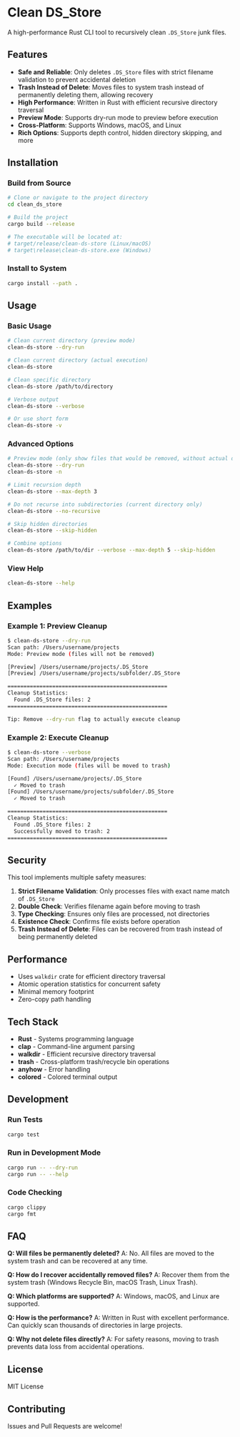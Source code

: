 # Clean DS_Store

A high-performance Rust CLI tool to recursively clean `.DS_Store` junk files.

## Features

- **Safe and Reliable**: Only deletes `.DS_Store` files with strict filename validation to prevent accidental deletion
- **Trash Instead of Delete**: Moves files to system trash instead of permanently deleting them, allowing recovery
- **High Performance**: Written in Rust with efficient recursive directory traversal
- **Preview Mode**: Supports dry-run mode to preview before execution
- **Cross-Platform**: Supports Windows, macOS, and Linux
- **Rich Options**: Supports depth control, hidden directory skipping, and more

## Installation

### Build from Source

```bash
# Clone or navigate to the project directory
cd clean_ds_store

# Build the project
cargo build --release

# The executable will be located at:
# target/release/clean-ds-store (Linux/macOS)
# target\release\clean-ds-store.exe (Windows)
```

### Install to System

```bash
cargo install --path .
```

## Usage

### Basic Usage

```bash
# Clean current directory (preview mode)
clean-ds-store --dry-run

# Clean current directory (actual execution)
clean-ds-store

# Clean specific directory
clean-ds-store /path/to/directory

# Verbose output
clean-ds-store --verbose

# Or use short form
clean-ds-store -v
```

### Advanced Options

```bash
# Preview mode (only show files that would be removed, without actual deletion)
clean-ds-store --dry-run
clean-ds-store -n

# Limit recursion depth
clean-ds-store --max-depth 3

# Do not recurse into subdirectories (current directory only)
clean-ds-store --no-recursive

# Skip hidden directories
clean-ds-store --skip-hidden

# Combine options
clean-ds-store /path/to/dir --verbose --max-depth 5 --skip-hidden
```

### View Help

```bash
clean-ds-store --help
```

## Examples

### Example 1: Preview Cleanup

```bash
$ clean-ds-store --dry-run
Scan path: /Users/username/projects
Mode: Preview mode (files will not be removed)

[Preview] /Users/username/projects/.DS_Store
[Preview] /Users/username/projects/subfolder/.DS_Store

==================================================
Cleanup Statistics:
  Found .DS_Store files: 2
==================================================

Tip: Remove --dry-run flag to actually execute cleanup
```

### Example 2: Execute Cleanup

```bash
$ clean-ds-store --verbose
Scan path: /Users/username/projects
Mode: Execution mode (files will be moved to trash)

[Found] /Users/username/projects/.DS_Store
  ✓ Moved to trash
[Found] /Users/username/projects/subfolder/.DS_Store
  ✓ Moved to trash

==================================================
Cleanup Statistics:
  Found .DS_Store files: 2
  Successfully moved to trash: 2
==================================================
```

## Security

This tool implements multiple safety measures:

1. **Strict Filename Validation**: Only processes files with exact name match of `.DS_Store`
2. **Double Check**: Verifies filename again before moving to trash
3. **Type Checking**: Ensures only files are processed, not directories
4. **Existence Check**: Confirms file exists before operation
5. **Trash Instead of Delete**: Files can be recovered from trash instead of being permanently deleted

## Performance

- Uses `walkdir` crate for efficient directory traversal
- Atomic operation statistics for concurrent safety
- Minimal memory footprint
- Zero-copy path handling

## Tech Stack

- **Rust** - Systems programming language
- **clap** - Command-line argument parsing
- **walkdir** - Efficient recursive directory traversal
- **trash** - Cross-platform trash/recycle bin operations
- **anyhow** - Error handling
- **colored** - Colored terminal output

## Development

### Run Tests

```bash
cargo test
```

### Run in Development Mode

```bash
cargo run -- --dry-run
cargo run -- --help
```

### Code Checking

```bash
cargo clippy
cargo fmt
```

## FAQ

**Q: Will files be permanently deleted?**
A: No. All files are moved to the system trash and can be recovered at any time.

**Q: How do I recover accidentally removed files?**
A: Recover them from the system trash (Windows Recycle Bin, macOS Trash, Linux Trash).

**Q: Which platforms are supported?**
A: Windows, macOS, and Linux are supported.

**Q: How is the performance?**
A: Written in Rust with excellent performance. Can quickly scan thousands of directories in large projects.

**Q: Why not delete files directly?**
A: For safety reasons, moving to trash prevents data loss from accidental operations.

## License

MIT License

## Contributing

Issues and Pull Requests are welcome!
